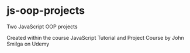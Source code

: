 # js-oop-projects
Two JavaScript OOP projects

Created within the course JavaScript Tutorial and Project Course by John Smilga on Udemy
